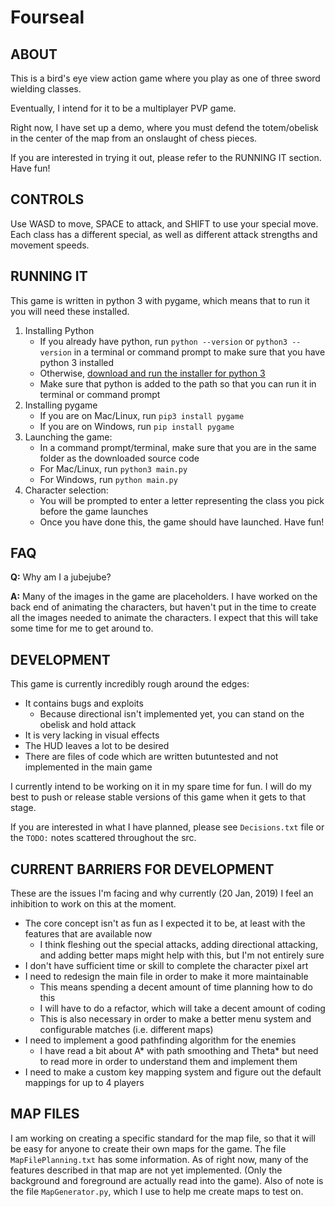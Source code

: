 # Fourseal

## ABOUT

This is a bird's eye view action game where you play as one of three sword wielding classes.

Eventually, I intend for it to be a multiplayer PVP game.

Right now, I have set up a demo, where you must defend the totem/obelisk in the center of the map from an onslaught of chess pieces.

If you are interested in trying it out, please refer to the RUNNING IT section. Have fun!

## CONTROLS

Use WASD to move, SPACE to attack, and SHIFT to use your special move. Each class has a different special, as well as different attack strengths and movement speeds.

## RUNNING IT

This game is written in python 3 with pygame, which means that to run it you will need these installed.
1. Installing Python
    * If you already have python, run `python --version` or `python3 --version` in a terminal or command prompt to make sure that you have python 3 installed
    * Otherwise, [download and run the installer for python 3](https://www.python.org/downloads/)
    * Make sure that python is added to the path so that you can run it in terminal or command prompt
2. Installing pygame
    * If you are on Mac/Linux, run `pip3 install pygame`
    * If you are on Windows, run `pip install pygame`
3. Launching the game:
    * In a command prompt/terminal, make sure that you are in the same folder as the downloaded source code
    * For Mac/Linux, run `python3 main.py`
    * For Windows, run `python main.py`
4. Character selection:
    * You will be prompted to enter a letter representing the class you pick before the game launches
    * Once you have done this, the game should have launched. Have fun!

## FAQ
__Q:__ Why am I a jubejube?

__A:__ Many of the images in the game are placeholders. I have worked on the back end of animating the characters, but haven't put in the time to create all the images needed to animate the characters. I expect that this will take some time for me to get around to.

## DEVELOPMENT

This game is currently incredibly rough around the edges:
* It contains bugs and exploits
    * Because directional isn't implemented yet, you can stand on the obelisk and hold attack
* It is very lacking in visual effects
* The HUD leaves a lot to be desired
* There are files of code which are written butuntested and not implemented in the main game

I currently intend to be working on it in my spare time for fun. I will do my best to push or release stable versions of this game when it gets to that stage.

If you are interested in what I have planned, please see `Decisions.txt` file or the `TODO:` notes scattered throughout the src.

## CURRENT BARRIERS FOR DEVELOPMENT

These are the issues I'm facing and why currently (20 Jan, 2019) I feel an inhibition to work on this at the moment.

 * The core concept isn't as fun as I expected it to be, at least with the features that are available now
    * I think fleshing out the special attacks, adding directional attacking, and adding better maps might help with this, but I'm not entirely sure
 * I don't have sufficient time or skill to complete the character pixel art
 * I need to redesign the main file in order to make it more maintainable
     * This means spending a decent amount of time planning how to do this
     * I will have to do a refactor, which will take a decent amount of coding
     * This is also necessary in order to make a better menu system and configurable matches (i.e. different maps)
 * I need to implement a good pathfinding algorithm for the enemies
     * I have read a bit about A* with path smoothing and Theta* but need to read more in order to understand them and implement them
 * I need to make a custom key mapping system and figure out the default mappings for up to 4 players

## MAP FILES

I am working on creating a specific standard for the map file, so that it will be easy for anyone to create their own maps for the game.  The file `MapFilePlanning.txt` has some information. As of right now, many of the features described in that map are not yet implemented. (Only the background and foreground are actually read into the game). Also of note is the file `MapGenerator.py`, which I use to help me create maps to test on.